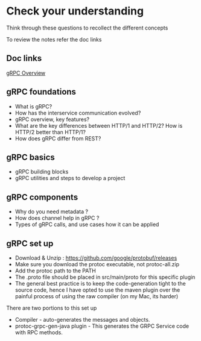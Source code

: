# Check your understanding

Think through these questions to recollect the different concepts

To review the notes refer the doc links

## Doc links

[gRPC Overview](docs/grpc_overview.md)

## gRPC foundations

- What is gRPC?
- How has the interservice communication evolved?
- gRPC overview, key features?
- What are the key differences between HTTP/1 and HTTP/2? How is HTTP/2 better than HTTP/1?
- How does gRPC differ from REST?

## gRPC basics

- gRPC building blocks
- gRPC utilities and steps to develop a project

## gRPC components
- Why do you need metadata ?
- How does channel help in gRPC ?
- Types of gRPC calls, and use cases how it can be applied

## gRPC set up

- Download & Unzip :  https://github.com/google/protobuf/releases
- Make sure you download the protoc executable, not protoc-all.zip
- Add the protoc path to the PATH
- The .proto file should be placed in src/main/proto for this specific plugin  
- The general best practice is to keep the code-generation tight to the source code, hence I have
opted to use the maven plugin over the painful process of using the raw compiler (on my Mac, its harder)
 
There are two portions to this set up 
- Compiler - auto-generates the messages and objects.
- protoc-grpc-gen-java plugin - This generates the GRPC Service code with RPC methods.


